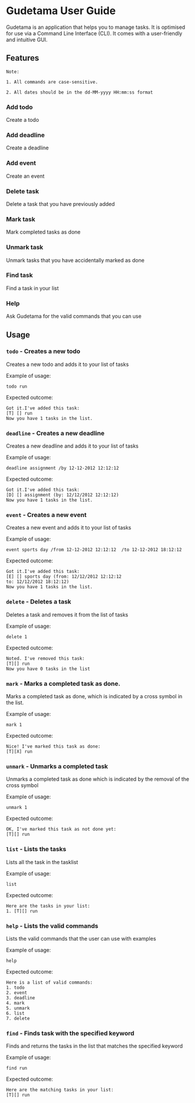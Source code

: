 # Gudetama User Guide
Gudetama is an application that helps you to manage tasks. It is optimised for use via a Command Line Interface (CLI).
It comes with a user-friendly and intuitive GUI. 

## Features 
```
Note: 

1. All commands are case-sensitive. 

2. All dates should be in the dd-MM-yyyy HH:mm:ss format
```

### Add todo 

Create a todo 

### Add deadline

Create a deadline

### Add event

Create an event 

### Delete task

Delete a task that you have previously added 

### Mark task

Mark completed tasks as done

### Unmark task

Unmark tasks that you have accidentally marked as done

### Find task 

Find a task in your list 

### Help

Ask Gudetama for the valid commands that you can use 

## Usage

### `todo` - Creates a new todo 

Creates a new todo and adds it to your list of tasks

Example of usage: 

`todo run`

Expected outcome:
```
Got it.I've added this task: 
[T] [] run
Now you have 1 tasks in the list. 
```

### `deadline` - Creates a new deadline

Creates a new deadline and adds it to your list of tasks

Example of usage:

`deadline assignment /by 12-12-2012 12:12:12`

Expected outcome:

```
Got it.I've added this task: 
[D] [] assignment (by: 12/12/2012 12:12:12)
Now you have 1 tasks in the list. 
```

### `event` - Creates a new event

Creates a new event and adds it to your list of tasks

Example of usage:

`event sports day /from 12-12-2012 12:12:12 
/to 12-12-2012 18:12:12`

Expected outcome:

```
Got it.I've added this task: 
[E] [] sports day (from: 12/12/2012 12:12:12
to: 12/12/2012 18:12:12)
Now you have 1 tasks in the list. 
```

### `delete` - Deletes a task

Deletes a task and removes it from the list of tasks

Example of usage:

`delete 1`

Expected outcome:

```
Noted. I've removed this task: 
[T][] run 
Now you have 0 tasks in the list
```

### `mark` - Marks a completed task as done.

Marks a completed task as done, 
which is indicated by a cross symbol in the list. 

Example of usage:

`mark 1`

Expected outcome:

```
Nice! I've marked this task as done:
[T][X] run 
```

### `unmark` - Unmarks a completed task

Unmarks a completed task as done 
which is indicated by the removal of the cross symbol

Example of usage:

`unmark 1`

Expected outcome:

```
OK, I've marked this task as not done yet:
[T][] run 
```
### `list` - Lists the tasks 

Lists all the task in the tasklist 

Example of usage:

`list`

Expected outcome:

```
Here are the tasks in your list:
1. [T][] run 
```
### `help` - Lists the valid commands 

Lists the valid commands that the user can use with examples 

Example of usage:

`help`

Expected outcome:

```
Here is a list of valid commands:
1. todo 
2. event
3. deadline
4. mark 
5. unmark 
6. list 
7. delete 
```
### `find` - Finds task with the specified keyword

Finds and returns  the tasks in the list that matches the specified keyword

Example of usage:

`find run`

Expected outcome:

```
Here are the matching tasks in your list:
[T][] run 
```
